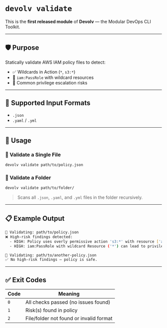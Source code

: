 
# `devolv validate`

This is the **first released module** of **Devolv** — the Modular DevOps CLI Toolkit.

---

## 🛡 Purpose

Statically validate AWS IAM policy files to detect:

- ✅ Wildcards in Action (`*`, `s3:*`)  
- 🔐 `iam:PassRole` with wildcard resources  
- 🚨 Common privilege escalation risks

---

## 📂 Supported Input Formats

- `.json`
- `.yaml` / `.yml`

---

## 🔧 Usage

### 🔹 Validate a Single File

```bash
devolv validate path/to/policy.json
```

### 🔹 Validate a Folder

```bash
devolv validate path/to/folder/
```

> Scans all `.json`, `.yaml`, and `.yml` files in the folder recursively.

---

## 📋 Example Output

```bash
🔹 Validating: path/to/policy.json
❌ High-risk findings detected:
  - HIGH: Policy uses overly permissive action 's3:*' with resource ['arn:aws:s3:::example-bucket/*']. Statement starts at line 6.
  - HIGH: iam:PassRole with wildcard Resource ('*') can lead to privilege escalation. Statement starts at line 11.

🔹 Validating: path/to/another-policy.json
✅ No high-risk findings — policy is safe.
```

---

## ✅ Exit Codes

| Code | Meaning                                   |
|------|-------------------------------------------|
| `0`  | All checks passed (no issues found)       |
| `1`  | Risk(s) found in policy                   |
| `2`  | File/folder not found or invalid format   |
